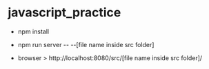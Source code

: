 # javascript_practice

- npm install

- npm run server -- --[file name inside src folder]
- browser > http://localhost:8080/src/[file name inside src folder]/